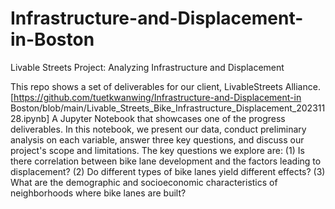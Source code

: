 # Infrastructure-and-Displacement-in-Boston
Livable Streets Project: Analyzing Infrastructure and Displacement

This repo shows a set of deliverables for our client, LivableStreets Alliance.
[https://github.com/tuetkwanwing/Infrastructure-and-Displacement-in Boston/blob/main/Livable_Streets_Bike_Infrastructure_Displacement_20231128.ipynb]
A Jupyter Notebook that showcases one of the progress deliverables. 
In this notebook, we present our data, conduct preliminary analysis on each variable, answer three key questions, and discuss our project's scope and limitations. The key questions we explore are: 
(1) Is there correlation between bike lane development and the factors leading to displacement?
(2) Do different types of bike lanes yield different effects?
(3) What are the demographic and socioeconomic characteristics of neighborhoods where bike lanes are built?

